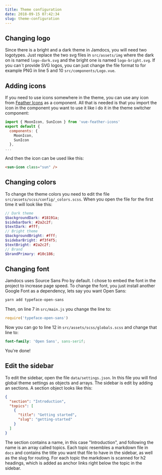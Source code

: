 ```yaml
---
title: Theme configuration 
date: 2018-09-15 07:42:34
slug: theme-configuration
---
```

## Changing logo
Since there is a bright and a dark theme in Jamdocs, you will need two logotypes. Just replace the two svg files in `src/assets/img` where the dark on is named `logo-dark.svg` and the bright one is named `logo-bright.svg`. If you can´t provide SVG logos, you can just change the file format to for example PNG in line 5 and 10 `src/components/Logo.vue`.
## Adding icons
If you need to use icons somewhere in the theme, you can use any icon from [Feather Icons](https://feathericons.com/) as a component. All that is needed is that you import the icon in the component you want to use it like i do it in the theme switcher component:
```javascript
import { MoonIcon, SunIcon } from 'vue-feather-icons'
export default {
  components: {
    MoonIcon,
    SunIcon
  },
...
```
And then the icon can be used like this: 
```html
<sun-icon class="sun" />
```
## Changing colors
To change the theme colors you need to edit the file `src/assets/scss/config/_colors.scss`. When you open the file for the first time it will look like this:
```scss
// Dark theme
$backgroundDark: #18191a;
$sidebarDark: #2a2c2f;
$textDark: #fff;
// Bright theme
$backgroundBright: #fff;
$sidebarBright: #f3f4f5;
$textBright: #2a2c2f;
// Brand
$brandPrimary: #10c186;
```
## Changing font
Jamdocs uses Source Sans Pro by default. I chose to embed the font in the project to increase page speed. To change the font, you just install another Google Font as a dependency, lets say you want Open Sans:
```bash
yarn add typeface-open-sans
```
Then, on line 7 in `src/main.js` you change the line to:
```javascript
require('typeface-open-sans')
```
Now you can go to line 12 in `src/assets/scss/globals.scss` and change that line to:
```scss
font-family: 'Open Sans', sans-serif;
```
You're done!
## Edit the sidebar
To edit the sidebar, open the file `data/settings.json`. In this file you will find global theme settings as objects and arrays. The sidebar is edit by adding an sections. A section object looks like this:
```json
{
  "section": "Introduction",
  "topics": [
    {
      "title": "Getting started",
      "slug": "getting-started"
    }
  ]
}
```
The section contains a name, in this case "Introduction", and following the name is an array called topics. Each topic resembles a markdown file in `docs` and contains the title you want that file to have in the sidebar, as well as the slug for routing.
For each topic the markdown is scanned for h2 headings, which is added as anchor links right below the topic in the sidebar.
